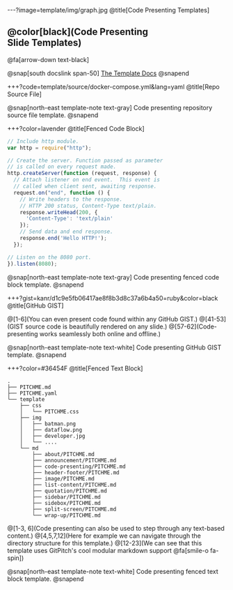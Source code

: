 ---?image=template/img/graph.jpg
@title[Code Presenting Templates]

## @color[black](Code Presenting<br>Slide Templates)

@fa[arrow-down text-black]

@snap[south docslink span-50]
[The Template Docs](https://gitpitch.com/docs/the-template)
@snapend


+++?code=template/source/docker-compose.yml&lang=yaml
@title[Repo Source File]

<!-- 
@[1,3-6](Present code found within any repository source file.)
@[8-18](Without ever leaving your slideshow.)
@[19-28](Using GitPitch code-presenting with (optional) annotations.)
-->

@snap[north-east template-note text-gray]
Code presenting repository source file template.
@snapend


+++?color=lavender
@title[Fenced Code Block]

```javascript
// Include http module.
var http = require("http");

// Create the server. Function passed as parameter
// is called on every request made.
http.createServer(function (request, response) {
  // Attach listener on end event.  This event is
  // called when client sent, awaiting response.
  request.on("end", function () {
    // Write headers to the response.
    // HTTP 200 status, Content-Type text/plain.
    response.writeHead(200, {
      'Content-Type': 'text/plain'
    });
    // Send data and end response.
    response.end('Hello HTTP!');
  });

// Listen on the 8080 port.
}).listen(8080);
```

<!--
@[1,2](You can present code inlined within your slide markdown too.)
@[9-17](Your code is displayed using code-syntax highlighting just like your IDE.)
@[19-20](Again, all of this without ever leaving your slideshow.)
-->

@snap[north-east template-note text-gray]
Code presenting fenced code block template.
@snapend


+++?gist=kanr/d1c9e5fb06417ae8f8b3d8c37a6b4a50=ruby&color=black
@title[GitHub GIST]

@[1-6](You can even present code found within any GitHub GIST.)
@[41-53](GIST source code is beautifully rendered on any slide.)
@[57-62](Code-presenting works seamlessly both online and offline.)

@snap[north-east template-note text-white]
Code presenting GitHub GIST template.
@snapend


+++?color=#36454F
@title[Fenced Text Block]

```text
.
├── PITCHME.md
├── PITCHME.yaml
└── template
    ├── css
    │   └── PITCHME.css
    ├── img
    │   ├── batman.png
    │   ├── dataflow.png
    │   ├── developer.jpg
    │   └── ....
    └── md
        ├── about/PITCHME.md
        ├── announcement/PITCHME.md
        ├── code-presenting/PITCHME.md
        ├── header-footer/PITCHME.md
        ├── image/PITCHME.md
        ├── list-content/PITCHME.md
        ├── quotation/PITCHME.md
        ├── sidebar/PITCHME.md
        ├── sidebox/PITCHME.md
        ├── split-screen/PITCHME.md
        └── wrap-up/PITCHME.md
```

@[1-3, 6](Code presenting can also be used to step through any text-based content.)
@[4,5,7,12](Here for example we can navigate through the directory structure for this template.)
@[12-23](We can see that this template uses GitPitch's cool modular markdown support @fa[smile-o fa-spin])

@snap[north-east template-note text-white]
Code presenting fenced text block template.
@snapend

